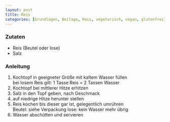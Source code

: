 ```yaml
---
layout: post
title: Reis
categories: [Grundlagen, Beilage, Reis, vegetarisch, vegan, glutenfrei]
---
```


### Zutaten

- Reis (Beutel oder lose)
- Salz

### Anleitung

1. Kochtopf in geeigneter Größe mit kaltem Wasser füllen   
  bei losem Reis gilt: 1 Tasse Reis = 2 Tassen Wasser
2. Kochtopf bei mittlerer Hitze erhitzen
3. Salz in den Topf geben, nach Geschmack
4. auf niedrige Hitze herunter stellen
5. Reis kochen bis dieser gar ist, gelegentlich umrühren   
  Beutel: siehe Verpackung
  lose: kein Wasser mehr übrig
7. Wasser abschütten und servieren
